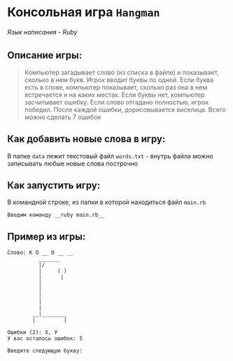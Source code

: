 # Консольная игра `Hangman`
###### Язык написания - Ruby

## Описание игры:
> Компьютер загадывает слово (из списка в файле) и показывает, сколько в нем букв.
> Игрок вводит буквы по одной. Если буква есть в слове, компьютер показывает, сколько раз 
> она в нем встречается и на каких местах. Если буквы нет, компьютер засчитывает ошибку.
> Если слово отгадано полностью, игрок победил. 
> После каждой ошибки, дорисовывается виселица. Всего можно сделать 7 ошибок

## Как добавить новые слова в игру:
В папке `data` лежит текстовый файл `words.txt` - внутрь файла можно записывать любые новые слова построчно

## Как запустить игру:
В командной строке, из папки в которой находиться файл `main.rb` 
```
Вводим команду __ruby main.rb__
```

## Пример из игры:

```
Слово: К О __ О __ __
          _______
          |/
          |     ( )
          |      |
          |
          |
          |
          |
          |
        __|________
        |         |

Ошибки (2): Х, У
У вас осталось ошибок: 5

Введите следующую букву:
```
